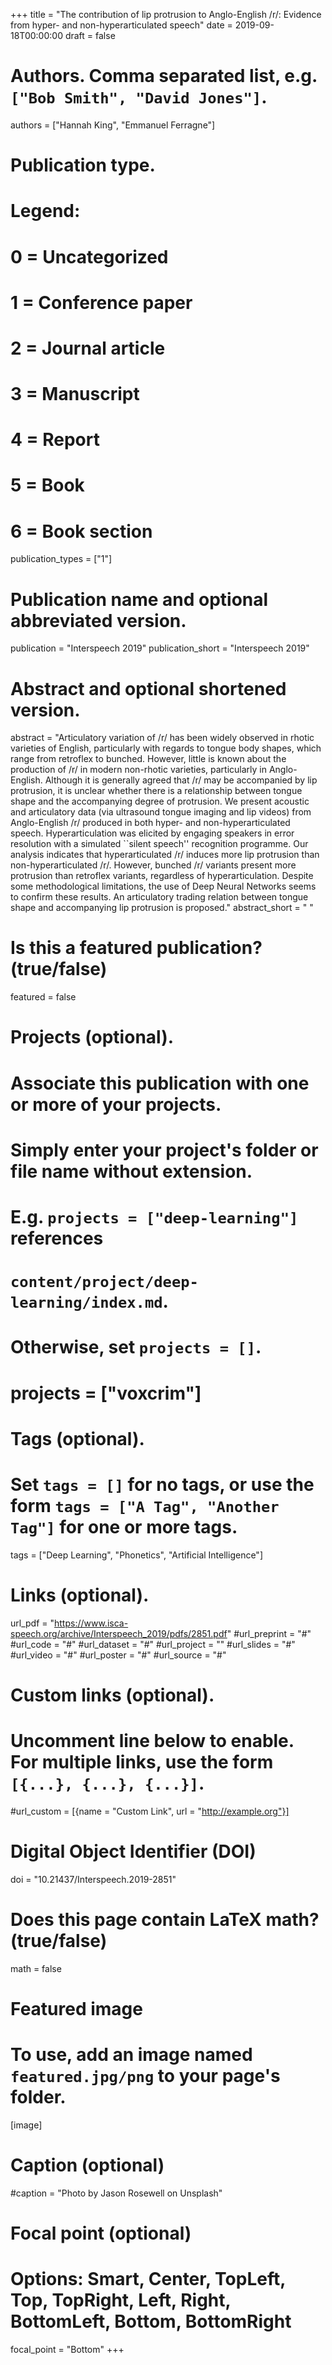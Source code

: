 +++
title = "The contribution of lip protrusion to Anglo-English /r/: Evidence from hyper- and non-hyperarticulated speech"
date = 2019-09-18T00:00:00
draft = false

# Authors. Comma separated list, e.g. `["Bob Smith", "David Jones"]`.
authors = ["Hannah King", "Emmanuel Ferragne"]

# Publication type.
# Legend:
# 0 = Uncategorized
# 1 = Conference paper
# 2 = Journal article
# 3 = Manuscript
# 4 = Report
# 5 = Book
# 6 = Book section
publication_types = ["1"]

# Publication name and optional abbreviated version.
publication = "Interspeech 2019"
publication_short = "Interspeech 2019"

# Abstract and optional shortened version.
abstract = "Articulatory variation of /r/ has been widely observed in rhotic varieties of English, particularly with regards to tongue body shapes, which range from retroflex to bunched. However, little is known about the production of /r/ in modern non-rhotic varieties, particularly in Anglo-English. Although it is generally agreed that /r/ may be accompanied by lip protrusion, it is unclear whether there is a relationship between tongue shape and the accompanying degree of protrusion. We present acoustic and articulatory data (via ultrasound tongue imaging and lip videos) from Anglo-English /r/ produced in both hyper- and non-hyperarticulated speech. Hyperarticulation was elicited by engaging speakers in error resolution with a simulated ``silent speech'' recognition programme. Our analysis indicates that hyperarticulated /r/ induces more lip protrusion than non-hyperarticulated /r/. However, bunched /r/ variants present more protrusion than retroflex variants, regardless of hyperarticulation. Despite some methodological limitations, the use of Deep Neural Networks seems to confirm these results. An articulatory trading relation between tongue shape and accompanying lip protrusion is proposed." 
abstract_short = " "

# Is this a featured publication? (true/false)
featured = false

# Projects (optional).
#   Associate this publication with one or more of your projects.
#   Simply enter your project's folder or file name without extension.
#   E.g. `projects = ["deep-learning"]` references 
#   `content/project/deep-learning/index.md`.
#   Otherwise, set `projects = []`.
# projects = ["voxcrim"]

# Tags (optional).
#   Set `tags = []` for no tags, or use the form `tags = ["A Tag", "Another Tag"]` for one or more tags.
tags = ["Deep Learning", "Phonetics", "Artificial Intelligence"]

# Links (optional).
url_pdf = "https://www.isca-speech.org/archive/Interspeech_2019/pdfs/2851.pdf"
#url_preprint = "#"
#url_code = "#"
#url_dataset = "#"
#url_project = ""
#url_slides = "#"
#url_video = "#"
#url_poster = "#"
#url_source = "#"

# Custom links (optional).
#   Uncomment line below to enable. For multiple links, use the form `[{...}, {...}, {...}]`.
#url_custom = [{name = "Custom Link", url = "http://example.org"}]

# Digital Object Identifier (DOI)
doi = "10.21437/Interspeech.2019-2851"

# Does this page contain LaTeX math? (true/false)
math = false

# Featured image
# To use, add an image named `featured.jpg/png` to your page's folder. 
[image]
  # Caption (optional)
  #caption = "Photo by Jason Rosewell on Unsplash"

  # Focal point (optional)
  # Options: Smart, Center, TopLeft, Top, TopRight, Left, Right, BottomLeft, Bottom, BottomRight
  focal_point = "Bottom"
+++
